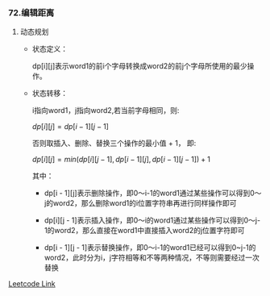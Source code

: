 ### 72.编辑距离

1. 动态规划
   
   - 状态定义：

      dp[i][j]表示word1的前i个字母转换成word2的前j个字母所使用的最少操作。

   - 状态转移：

      i指向word1，j指向word2,若当前字母相同，则:
      
      $dp[i][j] = dp[i - 1][j - 1]$

      否则取插入、删除、替换三个操作的最小值 + 1， 即:
      
      $dp[i][j] = min(dp[i][j - 1], dp[i - 1][j], dp[i - 1][j - 1]) + 1$


      其中：
      - dp[i - 1][j]表示删除操作，即0～i-1的word1通过某些操作可以得到0～j的word2，那么删除word1的i位置字符串再进行同样操作即可
         
      - dp[i][j - 1]表示插入操作，即0～i的word1通过某些操作可以得到0～j-1的word2，那么直接在word1中直接插入word2的j位置字符即可
         
      - dp[i - 1][j - 1]表示替换操作，即0～i-1的word1已经可以得到0~j-1的word2，此时分为i，j字符相等和不等两种情况，不等则需要经过一次替换

   
[Leetcode Link](https://leetcode-cn.com/problems/edit-distance/)